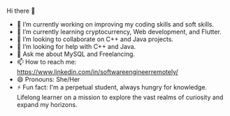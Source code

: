  Hi there 👋


- 🔭 I’m currently working on improving my coding skills and soft skills.
- 🌱 I’m currently learning cryptocurrency, Web development, and Flutter.
- 👯 I’m looking to collaborate on C++ and Java projects.
- 🤔 I’m looking for help with C++ and Java.
- 💬 Ask me about MySQL and Freelancing.
- 📫 How to reach me: https://www.linkedin.com/in/softwareengineerremotely/
- 😄 Pronouns: She/Her
- ⚡ Fun fact: I'm a perpetual student, always hungry for knowledge. Lifelong learner on a mission to explore the vast realms of curiosity and expand my horizons.
